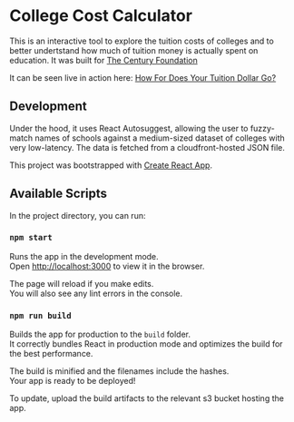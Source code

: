 # College Cost Calculator

This is an interactive tool to explore the tuition costs of colleges and to better undertstand how much of tuition money is actually spent on education. It was built for [The Century Foundation](https://tcf.org)

It can be seen live in action here: [How For Does Your Tuition Dollar Go?](https://tcf.org/content/commentary/how-far-does-your-tuition-dollar-go/)

## Development

Under the hood, it uses React Autosuggest, allowing the user to fuzzy-match names of schools against a medium-sized dataset of colleges with very low-latency.
The data is fetched from a cloudfront-hosted JSON file. 

This project was bootstrapped with [Create React App](https://github.com/facebook/create-react-app).

## Available Scripts

In the project directory, you can run:

### `npm start`

Runs the app in the development mode.<br>
Open [http://localhost:3000](http://localhost:3000) to view it in the browser.

The page will reload if you make edits.<br>
You will also see any lint errors in the console.

### `npm run build`

Builds the app for production to the `build` folder.<br>
It correctly bundles React in production mode and optimizes the build for the best performance.

The build is minified and the filenames include the hashes.<br>
Your app is ready to be deployed!

To update, upload the build artifacts to the relevant s3 bucket hosting the app.
